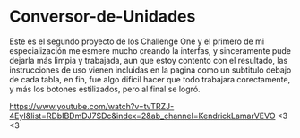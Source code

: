 # Conversor-de-Unidades
 
 Este es el segundo proyecto de los Challenge One y el primero de mi especialización
 me esmere mucho creando la interfas, y sinceramente pude dejarla más limpia y trabajada,
 aun que estoy contento con el resultado, las instrucciones de uso vienen incluidas en la pagina
 como un subtitulo debajo de cada tabla, en fin, fue algo dificil hacer que todo trabajara corectamente,
 y más los botones estilizados, pero al final se logró.

 https://www.youtube.com/watch?v=tvTRZJ-4EyI&list=RDbIBDmDJ7SDc&index=2&ab_channel=KendrickLamarVEVO <3 <3
